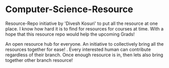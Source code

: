 # Computer-Science-Resource
Resource-Repo initiative by 'Divesh Kosuri' to put all the resource at one place. I know how hard it is to find for resources for courses at time. With a hope that this resource repo would help the upcoming Grads! 

An open resource hub for everyone. An initiative to collectively bring all the resources together for ease!
.
Every interested human can contribute regardless of their branch. Once enough resource is in, then lets also bring together other branch resource!  
